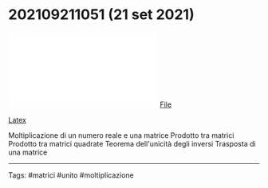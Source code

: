 # 202109211051 (21 set 2021)

![](202109211051.pdf)
[File](202109211051.pdf)

[Latex](21set2021.tex)

Moltiplicazione di un numero reale e una matrice
Prodotto tra matrici
Prodotto tra matrici quadrate
Teorema dell'unicità degli inversi
Trasposta di una matrice

---

Tags:
	#matrici #unito #moltiplicazione 
